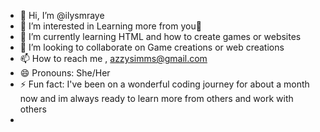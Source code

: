 - 👋 Hi, I’m @ilysmraye
- 👀 I’m interested in Learning more from you🥰
- 🌱 I’m currently learning HTML and how to create games or websites
- 💞️ I’m looking to collaborate on Game creations or web creations 
- 📫 How to reach me , azzysimms@gmail.com
- 😄 Pronouns: She/Her
- ⚡ Fun fact: I've been on a wonderful coding journey for about a month now and im always ready to learn more from others and work with others
- 

<!---
ilysmraye/ilysmraye is a ✨ special ✨ repository because its `README.md` (this file) appears on your GitHub profile.
You can click the Preview link to take a look at your changes.
--->
